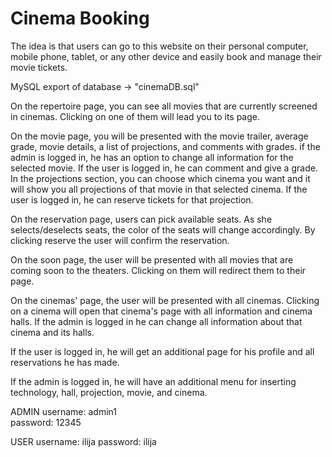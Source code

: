 # Cinema Booking

The idea is that users can go to this website on their personal computer, mobile phone, tablet, or any other device and easily book and manage their movie tickets.

MySQL export of database -> "cinemaDB.sql"

On the repertoire page, you can see all movies that are currently screened in cinemas. Clicking on one of them will lead you to its page.

On the movie page, you will be presented with the movie trailer, average grade, movie details, a list of projections, and comments with grades. if the admin is logged in, he has an option to change all information for the selected movie. If the user is logged in, he can comment and give a grade. In the projections section, you can choose which cinema you want and it will show you all projections of that movie in that selected cinema. If the user is logged in, he can reserve tickets for that projection.

On the reservation page, users can pick available seats. As she selects/deselects seats, the color of the seats will change accordingly. By clicking reserve the user will confirm the reservation.

On the soon page, the user will be presented with all movies that are coming soon to the theaters. Clicking on them will redirect them to their page.

On the cinemas' page, the user will be presented with all cinemas. Clicking on a cinema will open that cinema's page with all information and cinema halls. If the admin is logged in he can change all information about that cinema and its halls.

If the user is logged in, he will get an additional page for his profile and all reservations he has made.

If the admin is logged in, he will have an additional menu for inserting technology, hall, projection, movie, and cinema.

ADMIN
username: admin1  
password: 12345

USER
username: ilija
password: ilija

